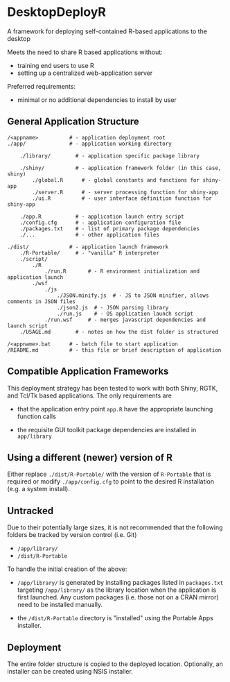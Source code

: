# DesktopDeployR
A framework for deploying self-contained R-based applications to the desktop

Meets the need to share R based applications without:
* training end users to use R
* setting up a centralized web-application server

Preferred requirements:
* minimal or no additional dependencies to install by user

General Application Structure
-----------------------------
```
/<appname>          # - application deployment root
./app/              # - application working directory

	./library/        # - application specific package library

	./shiny/          # - application framework folder (in this case, shiny)
		./global.R      # - global constants and functions for shiny-app
		./server.R      # - server processing function for shiny-app
		./ui.R          # - user interface definition function for shiny-app

	./app.R           # - application launch entry script
	./config.cfg      # - application configuration file
	./packages.txt    # - list of primary package dependencies
	./...             # - other application files

./dist/             # - application launch framework
	./R-Portable/     # - "vanilla" R interpreter
	./script/
		./R
			./run.R       # - R environment initialization and application launch
		./wsf
			./js
				./JSON.minify.js  # - JS to JSON minifier, allows comments in JSON files
				./json2.js  # - JSON parsing library
				./run.js    # - OS application launch script
			./run.wsf     # - merges javascript dependencies and launch script
	./USAGE.md        # - notes on how the dist folder is structured

/<appname>.bat      # - batch file to start application
/README.md          # - this file or brief description of application
```


Compatible Application Frameworks
---------------------------------
This deployment strategy has been tested to work with both Shiny, RGTK, and
Tcl/Tk based applications.  The only requirements are

* that the application entry point `app.R` have the appropriate launching
  function calls

* the requisite GUI toolkit package dependencies are installed in `app/library`


Using a different (newer) version of R
--------------------------------------
Either replace `./dist/R-Portable/` with the version of `R-Portable` that is
required or modify `./app/config.cfg` to point to the desired R installation
(e.g. a system install).


Untracked
---------
Due to their potentially large sizes, it is not recommended that the following
folders be tracked by version control (i.e. Git)
* `/app/library/`
* `/dist/R-Portable`

To handle the initial creation of the above:
* `/app/library/` is generated by installing packages listed in `packages.txt`
   targeting `/app/library/` as the library location when the application is
	 first launched.  Any custom packages (i.e. those not on a CRAN mirror) need
	 to be installed manually.

* the `/dist/R-Portable` directory is "installed" using the Portable Apps installer.


Deployment
----------
The entire folder structure is copied to the deployed location.  Optionally, an
installer can be created using NSIS installer.
